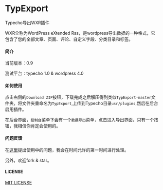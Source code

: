 TypExport
=========

Typecho导出WXR插件

WXR全称为WordPress eXtended Rss，是wordpress导出数据的一种格式，它包含了您的全部文章、页面、评论、自定义字段、分类目录和标签。

#### 简介

当前版本：0.9

测试平台：typecho 1.0 & wordpress 4.0

#### 如何使用

点击右侧的`Download ZIP`按钮，下载完成之后解压得到类似`TypExport-master`文件夹，将文件夹重命名为`TypExport`,上传到Typecho目录`usr/plugins`,然后在后台启用插件。

在后台界面，`控制台`菜单下会有一个`数据导出`菜单，点击进入导出界面，只有一个按钮，我相信你肯定会使用的。

#### 问题反馈

在[这里](https://github.com/panxianhai/TypExport/issues)提出使用中的问题，我会在时间允许的第一时间进行处理。

另外，欢迎fork & star。

#### LICENSE

[MIT LICENSE](https://github.com/panxianhai/TypExport/blob/master/LICENSE)

